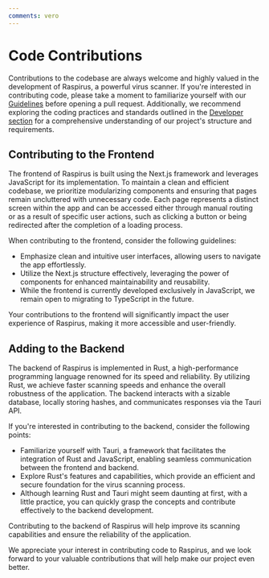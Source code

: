 ```yaml
---
comments: vero
---
```


# Code Contributions

Contributions to the codebase are always welcome and highly valued in the development of Raspirus, a powerful virus scanner. If you're interested in contributing code, please take a moment to familiarize yourself with our [Guidelines](CODE_OF_CONDUCT.md) before opening a pull request. Additionally, we recommend exploring the coding practices and standards outlined in the [Developer section](/developers/index.md) for a comprehensive understanding of our project's structure and requirements.

## Contributing to the Frontend

The frontend of Raspirus is built using the Next.js framework and leverages JavaScript for its implementation. To maintain a clean and efficient codebase, we prioritize modularizing components and ensuring that pages remain uncluttered with unnecessary code. Each page represents a distinct screen within the app and can be accessed either through manual routing or as a result of specific user actions, such as clicking a button or being redirected after the completion of a loading process.

When contributing to the frontend, consider the following guidelines:

- Emphasize clean and intuitive user interfaces, allowing users to navigate the app effortlessly.
- Utilize the Next.js structure effectively, leveraging the power of components for enhanced maintainability and reusability.
- While the frontend is currently developed exclusively in JavaScript, we remain open to migrating to TypeScript in the future.

Your contributions to the frontend will significantly impact the user experience of Raspirus, making it more accessible and user-friendly.

## Adding to the Backend

The backend of Raspirus is implemented in Rust, a high-performance programming language renowned for its speed and reliability. By utilizing Rust, we achieve faster scanning speeds and enhance the overall robustness of the application. The backend interacts with a sizable database, locally storing hashes, and communicates responses via the Tauri API.

If you're interested in contributing to the backend, consider the following points:

- Familiarize yourself with Tauri, a framework that facilitates the integration of Rust and JavaScript, enabling seamless communication between the frontend and backend.
- Explore Rust's features and capabilities, which provide an efficient and secure foundation for the virus scanning process.
- Although learning Rust and Tauri might seem daunting at first, with a little practice, you can quickly grasp the concepts and contribute effectively to the backend development.

Contributing to the backend of Raspirus will help improve its scanning capabilities and ensure the reliability of the application.

We appreciate your interest in contributing code to Raspirus, and we look forward to your valuable contributions that will help make our project even better.
